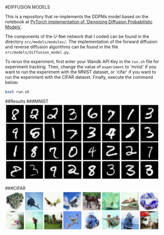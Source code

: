 #DIFFUSION MODELS

This is a repository that re-implements the DDPMs model based on the notebook at [PyTorch implementation of 'Denoising Diffusion Probabilistic Models'](https://github.com/awjuliani/pytorch-diffusion).

The components of the U-Net network that I coded can be found in the directory `src/models/modules/`. The implementation of the forward diffusion and reverse diffusion algorithms can be found in the file `src/models/diffusion_model.py`.

To rerun the experiment, first enter your Wandb API Key in the `run.sh` file for experiment tracking. Then, change the value of `experiment` to 'mnist' if you want to run the experiment with the MNIST dataset, or 'cifar' if you want to run the experiment with the CIFAR dataset. Finally, execute the command below:

```bash
bash run.sh
```

##Results
###MNIST
![](/images/mnist.png)

###CIFAR
![](/images/cifar.png)